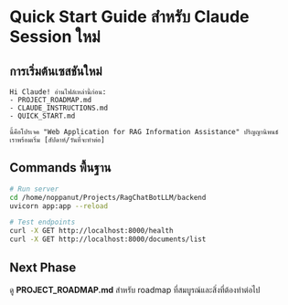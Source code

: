 # Quick Start Guide สำหรับ Claude Session ใหม่

## การเริ่มต้นเซสชันใหม่
```
Hi Claude! อ่านไฟล์เหล่านี้ก่อน:
- PROJECT_ROADMAP.md 
- CLAUDE_INSTRUCTIONS.md
- QUICK_START.md

นี้คือโปรเจค "Web Application for RAG Information Assistance" ปริญญานิพนธ์
เราพร้อมเริ่ม [สัปดาห์/วันที่จะทำต่อ]
```

## Commands พื้นฐาน
```bash
# Run server
cd /home/noppanut/Projects/RagChatBotLLM/backend
uvicorn app:app --reload

# Test endpoints
curl -X GET http://localhost:8000/health
curl -X GET http://localhost:8000/documents/list
```

## Next Phase
ดู **PROJECT_ROADMAP.md** สำหรับ roadmap ที่สมบูรณ์และสิ่งที่ต้องทำต่อไป
